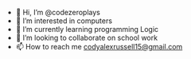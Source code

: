- 👋 Hi, I’m @codezeroplays
- 👀 I’m interested in computers
- 🌱 I’m currently learning programming Logic
- 💞️ I’m looking to collaborate on school work
- 📫 How to reach me codyalexrussell15@gmail.com

<!---
codezeroplays/codezeroplays is a ✨ special ✨ repository because its `README.md` (this file) appears on your GitHub profile.
You can click the Preview link to take a look at your changes.
--->
